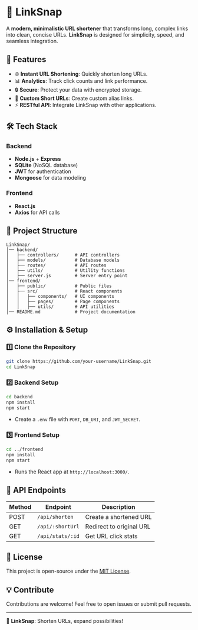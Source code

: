 # 🔗 LinkSnap

A **modern, minimalistic URL shortener** that transforms long, complex links into clean, concise URLs. **LinkSnap** is designed for simplicity, speed, and seamless integration.

## 🚀 Features

- 🌐 **Instant URL Shortening**: Quickly shorten long URLs.
- 📊 **Analytics**: Track click counts and link performance.
- 🔒 **Secure**: Protect your data with encrypted storage.
- 🔗 **Custom Short URLs**: Create custom alias links.
- ⚡ **RESTful API**: Integrate LinkSnap with other applications.

## 🛠️ Tech Stack

### Backend
- **Node.js** + **Express**
- **SQLite** (NoSQL database)
- **JWT** for authentication
- **Mongoose** for data modeling

### Frontend
- **React.js**
- **Axios** for API calls

## 📂 Project Structure

```
LinkSnap/
│── backend/
│   ├── controllers/      # API controllers
│   ├── models/           # Database models
│   ├── routes/           # API routes
│   ├── utils/            # Utility functions
│   ├── server.js         # Server entry point
│── frontend/
│   ├── public/           # Public files
│   ├── src/              # React components
│   │   ├── components/   # UI components
│   │   ├── pages/        # Page components
│   │   ├── utils/        # API utilities
│── README.md             # Project documentation
```

## ⚙️ Installation & Setup

### 1️⃣ Clone the Repository
```sh
git clone https://github.com/your-username/LinkSnap.git
cd LinkSnap
```

### 2️⃣ Backend Setup
```sh
cd backend
npm install
npm start
```
- Create a `.env` file with `PORT`, `DB_URI`, and `JWT_SECRET`.

### 3️⃣ Frontend Setup
```sh
cd ../frontend
npm install
npm start
```
- Runs the React app at `http://localhost:3000/`.

## 📝 API Endpoints

| Method | Endpoint          | Description              |
|--------|-------------------|--------------------------|
| POST   | `/api/shorten`    | Create a shortened URL   |
| GET    | `/api/:shortUrl`  | Redirect to original URL |
| GET    | `/api/stats/:id`  | Get URL click stats      |

## 📜 License

This project is open-source under the [MIT License](LICENSE).

## 💡 Contribute

Contributions are welcome! Feel free to open issues or submit pull requests.

---

🚀 **LinkSnap**: Shorten URLs, expand possibilities!
